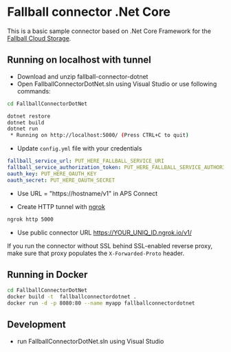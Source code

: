 # Fallball connector .Net Core

This is a basic sample connector based on .Net Core Framework for the [Fallball Cloud Storage](https://github.com/ingrammicro/fallball-service).

## Running on localhost with tunnel
* Download and unzip fallball-connector-dotnet
* Open FallballConnectorDotNet.sln using Visual Studio or use following commands:

```bash
cd FallballConnectorDotNet

dotnet restore
dotnet build
dotnet run
 * Running on http://localhost:5000/ (Press CTRL+C to quit)
```

* Update `config.yml` file with your credentials

```yaml
fallball_service_url: PUT_HERE_FALLBALL_SERVICE_URI
fallball_service_authorization_token: PUT_HERE_FALLBALL_SERVICE_AUTHORIZATION_TOKEN
oauth_key: PUT_HERE_OAUTH_KEY
oauth_secret: PUT_HERE_OAUTH_SECRET
```

* Use URL = "https://hostname/v1" in APS Connect

* Create HTTP tunnel with [ngrok](https://ngrok.io)

```bash
ngrok http 5000
```

* Use public connector URL <https://YOUR_UNIQ_ID.ngrok.io/v1/>

If you run the connector without SSL behind SSL-enabled reverse proxy, make sure that proxy populates the `X-Forwarded-Proto` header.


## Running in Docker

```bash
cd FallballConnectorDotNet
docker build -t  fallballconnectordotnet .
docker run -d -p 8080:80 --name myapp fallballconnectordotnet
```

## Development
* run FallballConnectorDotNet.sln using Visual Studio
